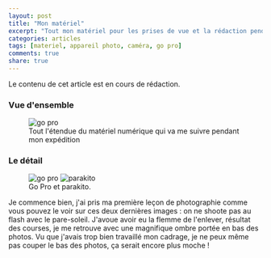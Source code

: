 ```yaml
---
layout: post
title: "Mon matériel"
excerpt: "Tout mon matériel pour les prises de vue et la rédaction pendant le voyage."
categories: articles
tags: [materiel, appareil photo, caméra, go pro]
comments: true
share: true
---
```


Le contenu de cet article est en cours de rédaction.

### Vue d'ensemble

<figure>
	<img src="{{site.url}}/images/matos_photo.jpg" alt="go pro">
	<figcaption>Tout l'étendue du matériel numérique qui va me suivre pendant mon expédition</figcaption>
</figure>

### Le détail

<figure class="half">
	<img src="{{site.url}}/images/go_pro.jpg" alt="go pro">
	<img src="{{site.url}}/images/parakito.jpg" alt="parakito">
	<figcaption>Go Pro et parakito.</figcaption>
</figure>

Je commence bien, j'ai pris ma première leçon de photographie comme vous pouvez le voir sur ces deux dernières images : on ne shoote pas au flash avec le pare-soleil. J'avoue avoir eu la flemme de l'enlever, résultat des courses, je me retrouve avec une magnifique ombre portée en bas des photos.
Vu que j'avais trop bien travaillé mon cadrage, je ne peux même pas couper le bas des photos, ça serait encore plus moche !